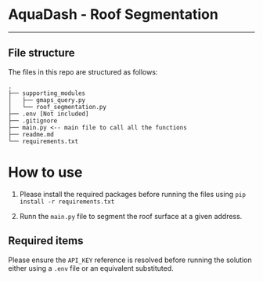 # AquaDash - Roof Segmentation

---

## File structure
The files in this repo are structured as follows:
```
.
├── supporting_modules
│   ├── gmaps_query.py
│   └── roof_segmentation.py
├── .env [Not included]
├── .gitignore
├── main.py <-- main file to call all the functions
├── readme.md
└── requirements.txt
```

# How to use

1. Please install the required packages before running the files using `pip install -r requirements.txt`

2. Runn the `main.py` file to segment the roof surface at a given address. 



## Required items
Please ensure the `API_KEY` reference is resolved before running the solution either using a `.env` file or an equivalent substituted.
